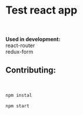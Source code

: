 <h1>Test react app</h1><br/>
<br/>
<b>Used in development:</b><br/>
react-router<br/>
redux-form<br/>

<h2>Contributing:</h2><br/>

```sh
npm instal
```
```sh
npm start
```
